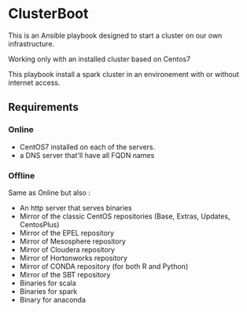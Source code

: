 # ClusterBoot

This is an Ansible playbook designed to start a cluster on our own infrastructure.

Working only with an installed cluster based on Centos7

This playbook install a spark cluster in an environement with or without internet access.

## Requirements

### Online

- CentOS7 installed on each of the servers.
- a DNS server that'll have all FQDN names

### Offline
Same as Online but also :
- An http server that serves binaries
- Mirror of the classic CentOS repositories (Base, Extras, Updates, CentosPlus)
- Mirror of the EPEL repository
- Mirror of Mesosphere repository
- Mirror of Cloudera repository
- Mirror of Hortonworks repository
- Mirror of CONDA repository (for both R and Python)
- Mirror of the SBT repository
- Binaries for scala
- Binaries for spark
- Binary for anaconda 
